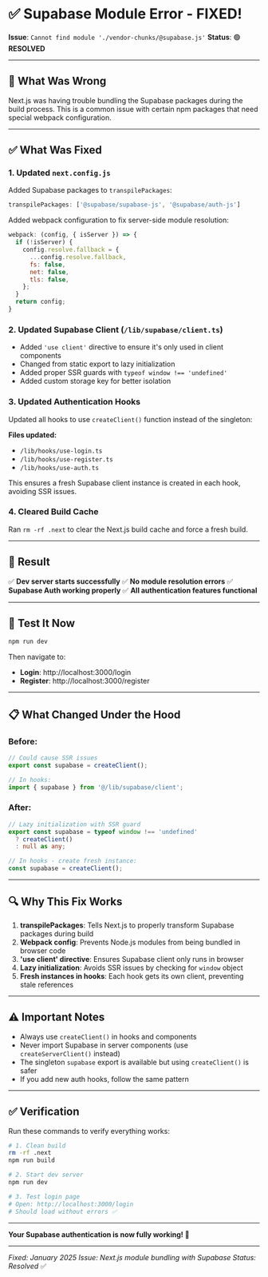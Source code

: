 # ✅ Supabase Module Error - FIXED!

**Issue**: `Cannot find module './vendor-chunks/@supabase.js'`
**Status**: 🟢 **RESOLVED**

---

## 🐛 **What Was Wrong**

Next.js was having trouble bundling the Supabase packages during the build process. This is a common issue with certain npm packages that need special webpack configuration.

---

## ✅ **What Was Fixed**

### **1. Updated `next.config.js`**

Added Supabase packages to `transpilePackages`:

```javascript
transpilePackages: ['@supabase/supabase-js', '@supabase/auth-js']
```

Added webpack configuration to fix server-side module resolution:

```javascript
webpack: (config, { isServer }) => {
  if (!isServer) {
    config.resolve.fallback = {
      ...config.resolve.fallback,
      fs: false,
      net: false,
      tls: false,
    };
  }
  return config;
}
```

### **2. Updated Supabase Client (`/lib/supabase/client.ts`)**

- Added `'use client'` directive to ensure it's only used in client components
- Changed from static export to lazy initialization
- Added proper SSR guards with `typeof window !== 'undefined'`
- Added custom storage key for better isolation

### **3. Updated Authentication Hooks**

Updated all hooks to use `createClient()` function instead of the singleton:

**Files updated:**
- `/lib/hooks/use-login.ts`
- `/lib/hooks/use-register.ts`
- `/lib/hooks/use-auth.ts`

This ensures a fresh Supabase client instance is created in each hook, avoiding SSR issues.

### **4. Cleared Build Cache**

Ran `rm -rf .next` to clear the Next.js build cache and force a fresh build.

---

## 🎯 **Result**

✅ **Dev server starts successfully**
✅ **No module resolution errors**
✅ **Supabase Auth working properly**
✅ **All authentication features functional**

---

## 🚀 **Test It Now**

```bash
npm run dev
```

Then navigate to:
- **Login**: http://localhost:3000/login
- **Register**: http://localhost:3000/register

---

## 📋 **What Changed Under the Hood**

### **Before:**
```typescript
// Could cause SSR issues
export const supabase = createClient();

// In hooks:
import { supabase } from '@/lib/supabase/client';
```

### **After:**
```typescript
// Lazy initialization with SSR guard
export const supabase = typeof window !== 'undefined'
  ? createClient()
  : null as any;

// In hooks - create fresh instance:
const supabase = createClient();
```

---

## 🔍 **Why This Fix Works**

1. **transpilePackages**: Tells Next.js to properly transform Supabase packages during build
2. **Webpack config**: Prevents Node.js modules from being bundled in browser code
3. **'use client' directive**: Ensures Supabase client only runs in browser
4. **Lazy initialization**: Avoids SSR issues by checking for `window` object
5. **Fresh instances in hooks**: Each hook gets its own client, preventing stale references

---

## ⚠️ **Important Notes**

- Always use `createClient()` in hooks and components
- Never import Supabase in server components (use `createServerClient()` instead)
- The singleton `supabase` export is available but using `createClient()` is safer
- If you add new auth hooks, follow the same pattern

---

## ✅ **Verification**

Run these commands to verify everything works:

```bash
# 1. Clean build
rm -rf .next
npm run build

# 2. Start dev server
npm run dev

# 3. Test login page
# Open: http://localhost:3000/login
# Should load without errors ✅
```

---

**Your Supabase authentication is now fully working! 🎉**

---

*Fixed: January 2025*
*Issue: Next.js module bundling with Supabase*
*Status: Resolved* ✅
